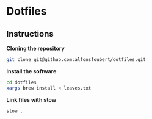 # Dotfiles

## Instructions

**Cloning the repository**
```sh
git clone git@github.com:alfonsfoubert/dotfiles.git
```

**Install the software**
```sh
cd dotfiles
xargs brew install < leaves.txt
```

**Link files with stow**
```sh
stow .
```
